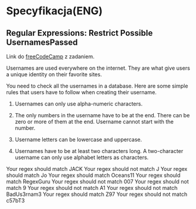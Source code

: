 Specyfikacja(ENG)
=================

Regular Expressions: Restrict Possible UsernamesPassed
------------------------------------------------------

Link do [freeCodeCamp](https://www.freecodecamp.org/learn/javascript-algorithms-and-data-structures/regular-expressions/restrict-possible-usernames) z zadaniem.

Usernames are used everywhere on the internet. They are what give users a unique identity on their favorite sites.

You need to check all the usernames in a database. Here are some simple rules that users have to follow when creating their username.

1) Usernames can only use alpha-numeric characters.

2) The only numbers in the username have to be at the end. There can be zero or more of them at the end. Username cannot start with the number.

3) Username letters can be lowercase and uppercase.

4) Usernames have to be at least two characters long. A two-character username can only use alphabet letters as characters.

Your regex should match JACK
Your regex should not match J
Your regex should match Jo
Your regex should match Oceans11
Your regex should match RegexGuru
Your regex should not match 007
Your regex should not match 9
Your regex should not match A1
Your regex should not match BadUs3rnam3
Your regex should match Z97
Your regex should not match c57bT3

